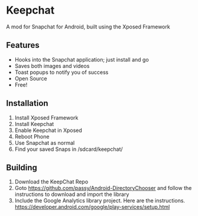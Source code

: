 Keepchat
========

A mod for Snapchat for Android, built using the Xposed Framework

Features
--------
- Hooks into the Snapchat application; just install and go
- Saves both images and videos
- Toast popups to notify you of success
- Open Source
- Free!

Installation
------------
1. Install Xposed Framework
2. Install Keepchat
3. Enable Keepchat in Xposed
4. Reboot Phone
5. Use Snapchat as normal
6. Find your saved Snaps in /sdcard/keepchat/


Building
--------
1. Download the KeepChat Repo
2. Goto https://github.com/passy/Android-DirectoryChooser and follow the instructions to download and import the library
3. Include the Google Analytics library project. Here are the instructions. https://developer.android.com/google/play-services/setup.html